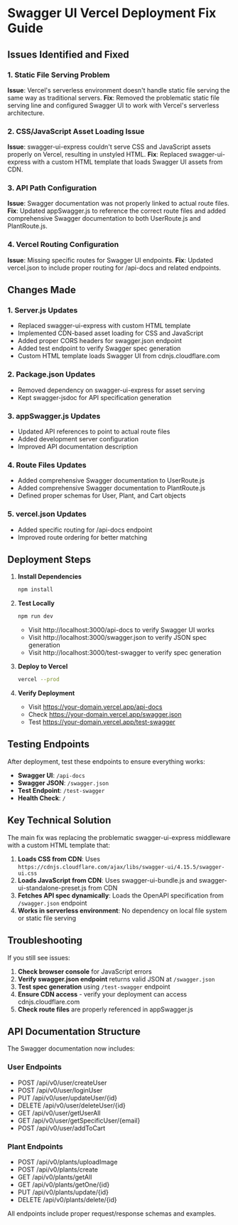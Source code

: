 # Swagger UI Vercel Deployment Fix Guide

## Issues Identified and Fixed

### 1. Static File Serving Problem
**Issue**: Vercel's serverless environment doesn't handle static file serving the same way as traditional servers.
**Fix**: Removed the problematic static file serving line and configured Swagger UI to work with Vercel's serverless architecture.

### 2. CSS/JavaScript Asset Loading Issue
**Issue**: swagger-ui-express couldn't serve CSS and JavaScript assets properly on Vercel, resulting in unstyled HTML.
**Fix**: Replaced swagger-ui-express with a custom HTML template that loads Swagger UI assets from CDN.

### 3. API Path Configuration
**Issue**: Swagger documentation was not properly linked to actual route files.
**Fix**: Updated appSwagger.js to reference the correct route files and added comprehensive Swagger documentation to both UserRoute.js and PlantRoute.js.

### 4. Vercel Routing Configuration
**Issue**: Missing specific routes for Swagger UI endpoints.
**Fix**: Updated vercel.json to include proper routing for /api-docs and related endpoints.

## Changes Made

### 1. Server.js Updates
- Replaced swagger-ui-express with custom HTML template
- Implemented CDN-based asset loading for CSS and JavaScript
- Added proper CORS headers for swagger.json endpoint
- Added test endpoint to verify Swagger spec generation
- Custom HTML template loads Swagger UI from cdnjs.cloudflare.com

### 2. Package.json Updates
- Removed dependency on swagger-ui-express for asset serving
- Kept swagger-jsdoc for API specification generation

### 3. appSwagger.js Updates
- Updated API references to point to actual route files
- Added development server configuration
- Improved API documentation description

### 4. Route Files Updates
- Added comprehensive Swagger documentation to UserRoute.js
- Added comprehensive Swagger documentation to PlantRoute.js
- Defined proper schemas for User, Plant, and Cart objects

### 5. vercel.json Updates
- Added specific routing for /api-docs endpoint
- Improved route ordering for better matching

## Deployment Steps

1. **Install Dependencies**
   ```bash
   npm install
   ```

2. **Test Locally**
   ```bash
   npm run dev
   ```
   - Visit http://localhost:3000/api-docs to verify Swagger UI works
   - Visit http://localhost:3000/swagger.json to verify JSON spec generation
   - Visit http://localhost:3000/test-swagger to verify spec generation

3. **Deploy to Vercel**
   ```bash
   vercel --prod
   ```

4. **Verify Deployment**
   - Visit https://your-domain.vercel.app/api-docs
   - Check https://your-domain.vercel.app/swagger.json
   - Test https://your-domain.vercel.app/test-swagger

## Testing Endpoints

After deployment, test these endpoints to ensure everything works:

- **Swagger UI**: `/api-docs`
- **Swagger JSON**: `/swagger.json`
- **Test Endpoint**: `/test-swagger`
- **Health Check**: `/`

## Key Technical Solution

The main fix was replacing the problematic swagger-ui-express middleware with a custom HTML template that:

1. **Loads CSS from CDN**: Uses `https://cdnjs.cloudflare.com/ajax/libs/swagger-ui/4.15.5/swagger-ui.css`
2. **Loads JavaScript from CDN**: Uses swagger-ui-bundle.js and swagger-ui-standalone-preset.js from CDN
3. **Fetches API spec dynamically**: Loads the OpenAPI specification from `/swagger.json` endpoint
4. **Works in serverless environment**: No dependency on local file system or static file serving

## Troubleshooting

If you still see issues:

1. **Check browser console** for JavaScript errors
2. **Verify swagger.json endpoint** returns valid JSON at `/swagger.json`
3. **Test spec generation** using `/test-swagger` endpoint
4. **Ensure CDN access** - verify your deployment can access cdnjs.cloudflare.com
5. **Check route files** are properly referenced in appSwagger.js

## API Documentation Structure

The Swagger documentation now includes:

### User Endpoints
- POST /api/v0/user/createUser
- POST /api/v0/user/loginUser
- PUT /api/v0/user/updateUser/{id}
- DELETE /api/v0/user/deleteUser/{id}
- GET /api/v0/user/getUserAll
- GET /api/v0/user/getSpecificUser/{email}
- POST /api/v0/user/addToCart

### Plant Endpoints
- POST /api/v0/plants/uploadImage
- POST /api/v0/plants/create
- GET /api/v0/plants/getAll
- GET /api/v0/plants/getOne/{id}
- PUT /api/v0/plants/update/{id}
- DELETE /api/v0/plants/delete/{id}

All endpoints include proper request/response schemas and examples.

